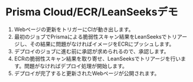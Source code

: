 # Prisma Cloud/ECR/LeanSeeksデモ

1. Webページの更新をトリガーにCIが動き出します。 
2. 最初のジョブでPrismaによる脆弱性スキャン結果をLeanSeeksでトリアージし、その結果に問題がなければイメージをECRにプッシュします。
3. デプロイのジョブに進む前に承認が求められるので、承認します。
4. ECRの脆弱性スキャン結果を取り寄せ、LeanSeeksでトリアージを行います。問題がなければデプロイ処理が開始します。
5. デプロイが完了すると更新されたWebページが公開されます。
